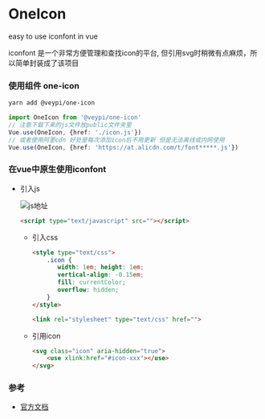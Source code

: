 # OneIcon
easy to use iconfont in vue

iconfont 是一个非常方便管理和查找icon的平台, 但引用svg时稍微有点麻烦，所以简单封装成了该项目

### 使用组件 one-icon
```bash
yarn add @veypi/one-icon
```

```typescript
import OneIcon from '@veypi/one-icon'
// 注意下载下来的js文件放public文件夹里
Vue.use(OneIcon, {href: './icon.js'})
// 或者使用阿里cdn 好处是每次添加icon后不用更新 但是无法离线或内网使用
Vue.use(OneIcon, {href: 'https://at.alicdn.com/t/font*****.js'})
```


### 在vue中原生使用iconfont
 -  引入js

    ![js地址](https://public.veypi.com/img/screenshot/20211020152019.png)

    ```html
    <script type="text/javascript" src=""></script>
    ```

    

    - 引入css

      ```html
      <style type="text/css">
          .icon {
             width: 1em; height: 1em;
             vertical-align: -0.15em;
             fill: currentColor;
             overflow: hidden;
          }
      </style>
      ```

      ```html
      <link rel="stylesheet" type="text/css" href="">
      ```

    - 引用icon

      ```html
      <svg class="icon" aria-hidden="true">
          <use xlink:href="#icon-xxx"></use>
      </svg>
      ```

      


### 参考

- [官方文档](https://www.iconfont.cn/help/detail?spm=a313x.7781069.1998910419.d0091c141&helptype=code)

